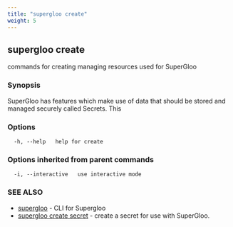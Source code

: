 ```yaml
---
title: "supergloo create"
weight: 5
---
```

## supergloo create

commands for creating managing resources used for SuperGloo

### Synopsis

SuperGloo has features which make use of data that should be 
stored and managed securely called Secrets. This 


### Options

```
  -h, --help   help for create
```

### Options inherited from parent commands

```
  -i, --interactive   use interactive mode
```

### SEE ALSO

* [supergloo](../supergloo)	 - CLI for Supergloo
* [supergloo create secret](../supergloo_create_secret)	 - create a secret for use with SuperGloo.

